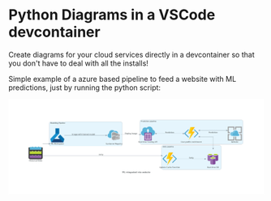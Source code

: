 # Python Diagrams in a VSCode devcontainer

Create diagrams for your cloud services directly in a devcontainer so that you don't have to deal with all the installs!

Simple example of a azure based pipeline to feed a website with ML predictions, just by running the python script:

![example](/ml_integrated_into_website.png)